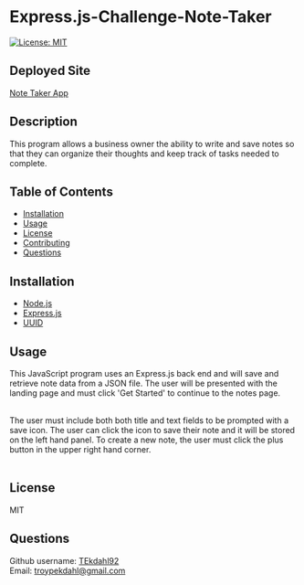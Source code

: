 # Express.js-Challenge-Note-Taker
[![License: MIT](https://img.shields.io/badge/License-MIT-yellow.svg)](https://opensource.org/licenses/MIT)

## Deployed Site
[Note Taker App](https://note-taker-tekdahl92.herokuapp.com/)

## Description
This program allows a business owner the ability to write and save notes so that they can organize their thoughts and keep track of tasks needed to complete.

## Table of Contents
- [Installation](#Installation)  
- [Usage](#Usage)
- [License](#License)
- [Contributing](#Contributing)
- [Questions](#Questions)

## Installation
- [Node.js](https://nodejs.org/en/)
- [Express.js](https://www.npmjs.com/package/express)
- [UUID](https://www.npmjs.com/package/uuid)


## Usage
This JavaScript program uses an Express.js back end and will save and retrieve note data from a JSON file. The user will be presented with the landing page and must click 'Get Started' to continue to the notes page.
<br><br>

The user must include both both title and text fields to be prompted with a save icon. The user can click the icon to save their note and it will be stored on the left hand panel. To create a new note, the user must click the plus button in the upper right hand corner.
<br><br>


## License
MIT


## Questions
Github username: [TEkdahl92](https://github.com/TEkdahl92) <br>
Email: troypekdahl@gmail.com